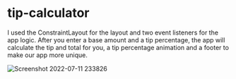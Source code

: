 # tip-calculator
I used the ConstraintLayout for the layout and two event listeners for the app logic. After you enter a base amount and a tip percentage, the app will calculate the tip and total for you,  a tip percentage animation and a footer to make our app more unique.


![Screenshot 2022-07-11 233826](https://user-images.githubusercontent.com/7686353/178363668-52efdf50-6765-4336-b55f-25ae24f76e65.png)
